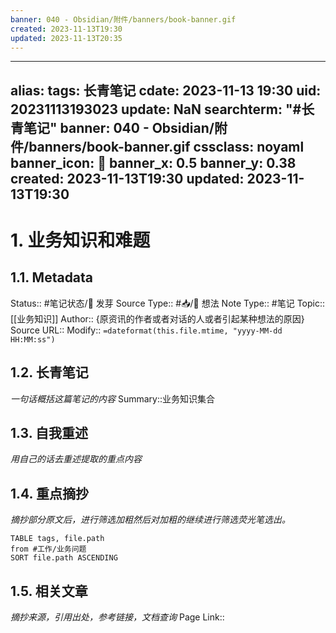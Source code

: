 ```yaml
---
banner: 040 - Obsidian/附件/banners/book-banner.gif
created: 2023-11-13T19:30
updated: 2023-11-13T20:35
---
```

---
alias: 
tags: 长青笔记
cdate: 2023-11-13 19:30
uid: 20231113193023
update: NaN
searchterm: "#长青笔记"
banner: 040 - Obsidian/附件/banners/book-banner.gif
cssclass: noyaml
banner_icon: 💌
banner_x: 0.5
banner_y: 0.38
created: 2023-11-13T19:30
updated: 2023-11-13T19:30
---

# 1. 业务知识和难题

## 1.1. Metadata

Status:: #笔记状态/🌱 发芽
Source Type:: #📥/💭 想法 
Note Type:: #笔记
Topic:: [[业务知识]]
Author:: {原资讯的作者或者对话的人或者引起某种想法的原因}
Source URL::
Modify:: `=dateformat(this.file.mtime, "yyyy-MM-dd HH:MM:ss")`

## 1.2. 长青笔记

_一句话概括这篇笔记的内容_
Summary::业务知识集合

## 1.3. 自我重述

_用自己的话去重述提取的重点内容_

## 1.4. 重点摘抄

_摘抄部分原文后，进行筛选加粗然后对加粗的继续进行筛选荧光笔选出。_

```dataview
TABLE tags, file.path
from #工作/业务问题   
SORT file.path ASCENDING
```

## 1.5. 相关文章

_摘抄来源，引用出处，参考链接，文档查询_
Page Link::


